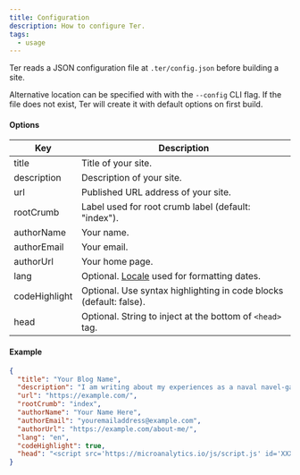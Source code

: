 ```yaml
---
title: Configuration
description: How to configure Ter.
tags:
  - usage
---
```


Ter reads a JSON configuration file at `.ter/config.json` before building a
site.

Alternative location can be specified with with the `--config` CLI flag. If the
file does not exist, Ter will create it with default options on first build.

#### Options

| Key           | Description                                                        |
| ------------- | ------------------------------------------------------------------ |
| title         | Title of your site.                                                |
| description   | Description of your site.                                          |
| url           | Published URL address of your site.                                |
| rootCrumb     | Label used for root crumb label (default: "index").                |
| authorName    | Your name.                                                         |
| authorEmail   | Your email.                                                        |
| authorUrl     | Your home page.                                                    |
| lang          | Optional. [Locale][locale] used for formatting dates.              |
| codeHighlight | Optional. Use syntax highlighting in code blocks (default: false). |
| head          | Optional. String to inject at the bottom of `<head>` tag.          |

[locale]: https://developer.mozilla.org/en-US/docs/Web/JavaScript/Reference/Global_Objects/Intl#locales_argument

#### Example

```json
{
  "title": "Your Blog Name",
  "description": "I am writing about my experiences as a naval navel-gazer",
  "url": "https://example.com/",
  "rootCrumb": "index",
  "authorName": "Your Name Here",
  "authorEmail": "youremailaddress@example.com",
  "authorUrl": "https://example.com/about-me/",
  "lang": "en",
  "codeHighlight": true,
  "head": "<script src='https://microanalytics.io/js/script.js' id='XXXXXXXX'></script>"
}
```
